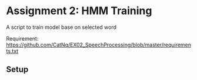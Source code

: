 # Assignment 2: HMM Training

A script to train model base on selected word

Requirement: https://github.com/CatNq/EX02_SpeechProcessing/blob/master/requirements.txt

## Setup

